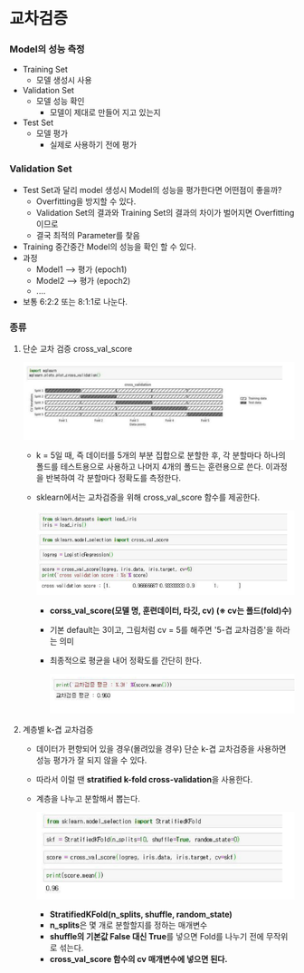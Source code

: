 # 교차검증

### Model의 성능 측정

- Training Set
  - 모델 생성시 사용
- Validation Set
  - 모델 성능 확인
    - 모델이 제대로 만들어 지고 있는지
- Test Set
  - 모델 평가
    - 실제로 사용하기 전에 평가



### Validation Set

- Test Set과 달리 model 생성시 Model의 성능을 평가한다면 어떤점이 좋을까?
  - Overfitting을 방지할 수 있다.
  - Validation Set의 결과와 Training Set의 결과의 차이가 벌어지면 Overfitting 이므로
  - 결국 최적의 Parameter를 찾음
- Training 중간중간 Model의 성능을 확인 할 수 있다.
- 과정
  - Model1 --> 평가 (epoch1)
  - Model2 --> 평가 (epoch2)
  - ....
- 보통 6:2:2 또는 8:1:1로 나눈다.



### 종류

1. 단순 교차 검증 cross_val_score

   ![image-20221012171002188](validation.assets/image-20221012171002188.png)

   - k = 5일 때, 즉 데이터를 5개의 부분 집합으로 분할한 후, 각 분할마다 하나의 폴드를 테스트용으로 사용하고 나머지 4개의 폴드는 훈련용으로 쓴다. 이과정을 반복하여 각 분할마다 정확도를 측정한다.

   - sklearn에서는 교차검증을 위해 cross_val_score 함수를 제공한다.

     ![image-20221012171356572](validation.assets/image-20221012171356572.png)

     - <b>corss_val_score(모델 명, 훈련데이터, 타깃, cv) (※ cv는 폴드(fold)수)</b>

     - 기본 default는 3이고, 그림처럼 cv = 5를 해주면 '5-겹 교차검증'을 하라는 의미

     - 최종적으로 평균을 내어 정확도를 간단히 한다.

       ![image-20221012171437428](validation.assets/image-20221012171437428.png)

2. 계층별 k-겹 교차검증

   - 데이터가 편향되어 있을 경우(몰려있을 경우) 단순 k-겹 교차검증을 사용하면 성능 평가가 잘 되지 않을 수 있다.

   - 따라서 이럴 땐 <b>stratified k-fold cross-validation</b>을 사용한다.

   - 계층을 나누고 분할해서 뽑는다.

     ![image-20221012171623082](validation.assets/image-20221012171623082.png)

     - <b>StratifiedKFold(n_splits, shuffle, random_state)</b>
     - <b>n_splits</b>은 몇 개로 분할할지를 정하는 매개변수
     - <b>shuffle의 기본값 False 대신 True</b>를 넣으면 Fold를 나누기 전에 무작위로 섞는다.
     - <b>cross_val_score 함수의 cv 매개변수에 넣으면 된다.</b>

     

     

     